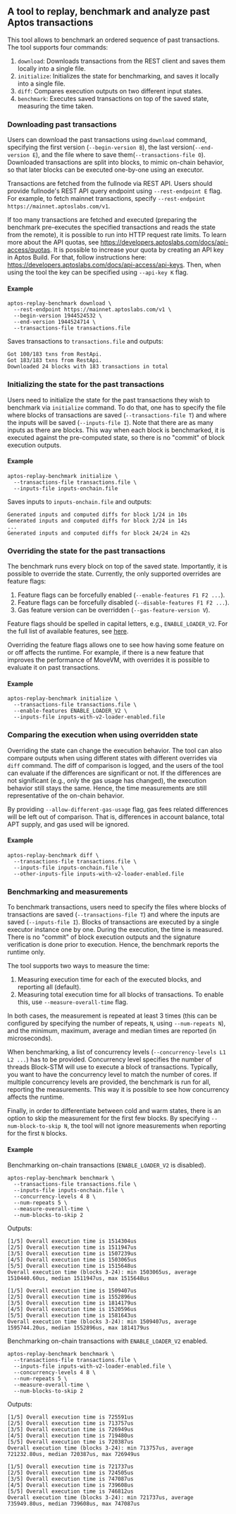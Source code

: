 ## A tool to replay, benchmark and analyze past Aptos transactions

This tool allows to benchmark an ordered sequence of past transactions.
The tool supports four commands:

  1. `download`: Downloads transactions from the REST client and saves them locally into a single 
     file.
  2. `initialize`: Initializes the state for benchmarking, and saves it locally into a single file.
  3. `diff`: Compares execution outputs on two different input states.
  4. `benchmark`: Executes saved transactions on top of the saved state, measuring the time taken.


### Downloading past transactions

Users can download the past transactions using `download` command, specifying the first version
(`--begin-version B`), the last version(`--end-version E`), and the file where to save
them(`--transactions-file O`).
Downloaded transactions are split into blocks, to mimic on-chain behavior, so that later blocks can
be executed one-by-one using an executor.

Transactions are fetched from the fullnode via REST API.
Users should provide fullnode's REST API query endpoint using `--rest-endpoint E` flag.
For example, to fetch mainnet transactions, specify
`--rest-endpoint https://mainnet.aptoslabs.com/v1`.

If too many transactions are fetched and executed (preparing the benchmark pre-executes the
specified transactions and reads the state from the remote), it is possible to run into HTTP
request rate limits.
To learn more about the API quotas, see https://developers.aptoslabs.com/docs/api-access/quotas.
It is possible to increase your quota by creating an API key in Aptos Build.
For that, follow instructions here: https://developers.aptoslabs.com/docs/api-access/api-keys.
Then, when using the tool the key can be specified using `--api-key K` flag.

#### Example

```commandline
aptos-replay-benchmark download \
  --rest-endpoint https://mainnet.aptoslabs.com/v1 \
  --begin-version 1944524532 \
  --end-version 1944524714 \
  --transactions-file transactions.file
```
Saves transactions to `transactions.file` and outputs:
```commandline
Got 100/183 txns from RestApi.
Got 183/183 txns from RestApi.
Downloaded 24 blocks with 183 transactions in total
```

### Initializing the state for the past transactions

Users need to initialize the state for the past transactions they wish to benchmark via
`initialize` command.
To do that, one has to specify the file where blocks of transactions are saved
(`--transactions-file T`) and where the inputs will be saved (`--inputs-file I`).
Note that there are as many inputs as there are blocks.
This way when each block is benchmarked, it is executed against the pre-computed state, so there is
no "commit" of block execution outputs.

#### Example

```commandline
aptos-replay-benchmark initialize \
  --transactions-file transactions.file \
  --inputs-file inputs-onchain.file
```
Saves inputs to `inputs-onchain.file` and outputs:
```commandline
Generated inputs and computed diffs for block 1/24 in 10s
Generated inputs and computed diffs for block 2/24 in 14s
...
Generated inputs and computed diffs for block 24/24 in 42s
```

### Overriding the state for the past transactions

The benchmark runs every block on top of the saved state.
Importantly, it is possible to override the state.
Currently, the only supported overrides are feature flags:

  1. Feature flags can be forcefully enabled (`--enable-features F1 F2 ...`).
  2. Feature flags can be forcefully disabled (`--disable-features F1 F2 ...`).
  3. Gas feature version can be overridden (`--gas-feature-version V`).

Feature flags should be spelled in capital letters, e.g., `ENABLE_LOADER_V2`.
For the full list of available features, see [here](../../types/src/on_chain_config/aptos_features.rs).

Overriding the feature flags allows one to see how having some feature on or off affects the
runtime.
For example, if there is a new feature that improves the performance of MoveVM, with overrides it
is possible to evaluate it on past transactions.

#### Example

```commandline
aptos-replay-benchmark initialize \
  --transactions-file transactions.file \
  --enable-features ENABLE_LOADER_V2 \
  --inputs-file inputs-with-v2-loader-enabled.file
```


### Comparing the execution when using overridden state

Overriding the state can change the execution behavior.
The tool can also compare outputs when using different states with different overrides via `diff`
command.
The diff of comparison is logged, and the users of the tool can evaluate if the differences are
significant or not.
If the differences are not significant (e.g., only the gas usage has changed), the execution
behavior still stays the same.
Hence, the time measurements are still representative of the on-chain behavior.

By providing `--allow-different-gas-usage` flag, gas fees related differences will be left out of
comparison.
That is, differences in account balance, total APT supply, and gas used will be ignored.

#### Example

```commandline
aptos-replay-benchmark diff \
  --transactions-file transactions.file \
  --inputs-file inputs-onchain.file \
  --other-inputs-file inputs-with-v2-loader-enabled.file
```


### Benchmarking and measurements

To benchmark transactions, users need to specify the files where blocks of transactions are saved
(`--transactions-file T`) and where the inputs are saved (`--inputs-file I`).
Blocks of transactions are executed by a single executor instance one by one.
During the execution, the time is measured.
There is no "commit" of block execution outputs and the signature verification is done prior to
execution.
Hence, the benchmark reports the runtime only.

The tool supports two ways to measure the time:

  1. Measuring execution time for each of the executed blocks, and reporting all (default).
  2. Measuring total execution time for all blocks of transactions. To enable this, use
     `--measure-overall-time` flag.

In both cases, the measurement is repeated at least 3 times (this can be configured by specifying
the number of repeats, `N`, using `--num-repeats N`), and the minimum, maximum, average and median
times are reported (in microseconds).

When benchmarking, a list of concurrency levels (`--concurrency-levels L1 L2 ...`) has to be
provided.
Concurrency level specifies the number of threads Block-STM will use to execute a block of
transactions.
Typically, you want to have the concurrency level to match the number of cores.
If multiple concurrency levels are provided, the benchmark is run for all, reporting the
measurements.
This way it is possible to see how concurrency affects the runtime. 

Finally, in order to differentiate between cold and warm states, there is an option to skip the
measurement for the first few blocks.
By specifying `--num-block-to-skip N`, the tool will not ignore measurements when reporting for
the first `N` blocks.

#### Example

Benchmarking on-chain transactions (`ENABLE_LOADER_V2` is disabled).
```commandline
aptos-replay-benchmark benchmark \
  --transactions-file transactions.file \
  --inputs-file inputs-onchain.file \
  --concurrency-levels 4 8 \
  --num-repeats 5 \
  --measure-overall-time \
  --num-blocks-to-skip 2
```

Outputs:
```commandline
[1/5] Overall execution time is 1514304us
[2/5] Overall execution time is 1511947us
[3/5] Overall execution time is 1507239us
[4/5] Overall execution time is 1503065us
[5/5] Overall execution time is 1515648us
Overall execution time (blocks 3-24): min 1503065us, average 1510440.60us, median 1511947us, max 1515648us

[1/5] Overall execution time is 1509407us
[2/5] Overall execution time is 1552896us
[3/5] Overall execution time is 1814179us
[4/5] Overall execution time is 1520596us
[5/5] Overall execution time is 1581643us
Overall execution time (blocks 3-24): min 1509407us, average 1595744.20us, median 1552896us, max 1814179us
```

Benchmarking on-chain transactions with `ENABLE_LOADER_V2` enabled. 
```commandline
aptos-replay-benchmark benchmark \
  --transactions-file transactions.file \
  --inputs-file inputs-with-v2-loader-enabled.file \
  --concurrency-levels 4 8 \
  --num-repeats 5 \
  --measure-overall-time \
  --num-blocks-to-skip 2
```

Outputs:
```commandline
[1/5] Overall execution time is 725591us
[2/5] Overall execution time is 713757us
[3/5] Overall execution time is 726949us
[4/5] Overall execution time is 719480us
[5/5] Overall execution time is 720387us
Overall execution time (blocks 3-24): min 713757us, average 721232.80us, median 720387us, max 726949us

[1/5] Overall execution time is 721737us
[2/5] Overall execution time is 724505us
[3/5] Overall execution time is 747087us
[4/5] Overall execution time is 739608us
[5/5] Overall execution time is 746812us
Overall execution time (blocks 3-24): min 721737us, average 735949.80us, median 739608us, max 747087us
```